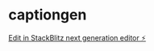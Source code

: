 # captiongen

[Edit in StackBlitz next generation editor ⚡️](https://stackblitz.com/~/github.com/monggowae/captiongen)